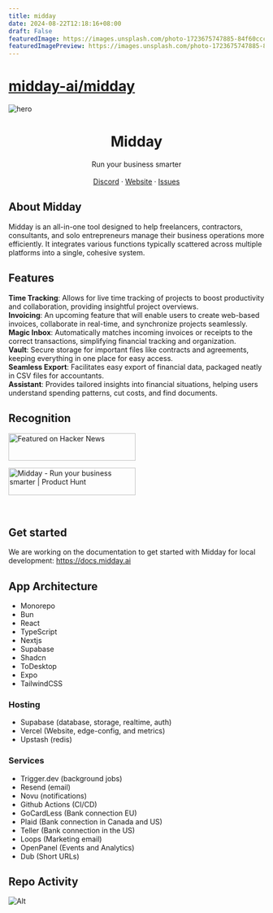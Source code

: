 ```yaml
---
title: midday
date: 2024-08-22T12:18:16+08:00
draft: False
featuredImage: https://images.unsplash.com/photo-1723675747885-84f60ccc4db8?ixid=M3w0NjAwMjJ8MHwxfHJhbmRvbXx8fHx8fHx8fDE3MjQzMDAyNDl8&ixlib=rb-4.0.3
featuredImagePreview: https://images.unsplash.com/photo-1723675747885-84f60ccc4db8?ixid=M3w0NjAwMjJ8MHwxfHJhbmRvbXx8fHx8fHx8fDE3MjQzMDAyNDl8&ixlib=rb-4.0.3
---
```


# [midday-ai/midday](https://github.com/midday-ai/midday)

![hero](github.png)

<p align="center">
	<h1 align="center"><b>Midday</b></h1>
<p align="center">
    Run your business smarter
    <br />
    <br />
    <a href="https://go.midday.ai/anPiuRx">Discord</a>
    ·
    <a href="https://midday.ai">Website</a>
    ·
    <a href="https://github.com/midday-ai/midday/issues">Issues</a>
  </p>
</p>

## About Midday

Midday is an all-in-one tool designed to help freelancers, contractors, consultants, and solo entrepreneurs manage their business operations more efficiently. It integrates various functions typically scattered across multiple platforms into a single, cohesive system.

## Features

**Time Tracking**: Allows for live time tracking of projects to boost productivity and collaboration, providing insightful project overviews.<br/>
**Invoicing**: An upcoming feature that will enable users to create web-based invoices, collaborate in real-time, and synchronize projects seamlessly.<br/>
**Magic Inbox**: Automatically matches incoming invoices or receipts to the correct transactions, simplifying financial tracking and organization.<br/>
**Vault**: Secure storage for important files like contracts and agreements, keeping everything in one place for easy access​.<br/>
**Seamless Export**: Facilitates easy export of financial data, packaged neatly in CSV files for accountants.<br/>
**Assistant**: Provides tailored insights into financial situations, helping users understand spending patterns, cut costs, and find documents.<br/>


## Recognition

<a href="https://news.ycombinator.com/item?id=40737901">
  <img
    style="width: 250px; height: 54px;" width="250" height="54"
    alt="Featured on Hacker News"
    src="https://hackernews-badge.vercel.app/api?id=40737901"
  />
</a>

<a href="https://www.producthunt.com/posts/midday-2?embed=true&utm_source=badge-featured&utm_medium=badge&utm_souce=badge-midday&#0045;2" target="_blank"><img src="https://api.producthunt.com/widgets/embed-image/v1/featured.svg?post_id=460784&theme=light" alt="Midday - Run&#0032;your&#0032;business&#0032;smarter | Product Hunt" style="width: 250px; height: 54px;" width="250" height="54" /></a>

<br/>

## Get started

We are working on the documentation to get started with Midday for local development: https://docs.midday.ai

## App Architecture

- Monorepo
- Bun
- React
- TypeScript
- Nextjs
- Supabase
- Shadcn
- ToDesktop
- Expo
- TailwindCSS

### Hosting

- Supabase (database, storage, realtime, auth)
- Vercel (Website, edge-config, and metrics)
- Upstash (redis)

### Services

- Trigger.dev (background jobs)
- Resend (email)
- Novu (notifications)
- Github Actions (CI/CD)
- GoCardLess (Bank connection EU)
- Plaid (Bank connection in Canada and US)
- Teller (Bank connection in the US)
- Loops (Marketing email)
- OpenPanel (Events and Analytics)
- Dub (Short URLs)

## Repo Activity

![Alt](https://repobeats.axiom.co/api/embed/96aae855e5dd87c30d53c1d154b37cf7aa5a89b3.svg "Repobeats analytics image")
